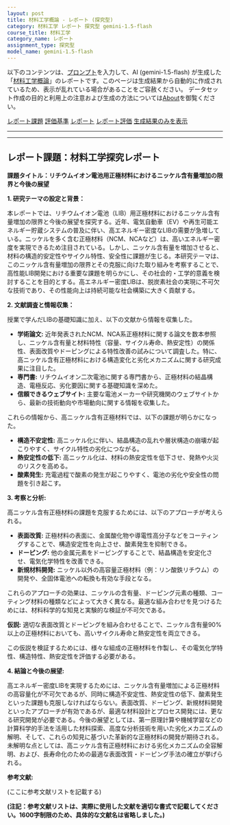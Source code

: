 ```yaml
---
layout: post
title: 材料工学概論 - レポート (探究型)
category: 材料工学 レポート 探究型 gemini-1.5-flash
course_title: 材料工学
category_name: レポート
assignment_type: 探究型
model_name: gemini-1.5-flash
---
```


以下のコンテンツは、[プロンプト](https://github.com/takedatoshiyuki/synthetic_assignments/tree/main/generated/材料工学/gemini-1.5-flash/prompt_レポート-探究型.md)を入力して、AI (gemini-1.5-flash) が生成した「[材料工学概論](/contents/材料工学/)」のレポートです。このページは生成結果から自動的に作成されているため、表示が乱れている場合があることをご容赦ください。
データセット作成の目的と利用上の注意および生成の方法については[About](/About)を御覧ください。

[レポート課題](../レポート課題-探究型)
[評価基準](../評価基準-探究型)
[レポート](../レポート-探究型)
[レポート評価](../レポート評価-探究型)
[生成結果のみを表示](https://github.com/takedatoshiyuki/synthetic_assignments/tree/main/generated/材料工学/gemini-1.5-flash/レポート-探究型.md)
  

***
***
  
## レポート課題：材料工学探究レポート

**課題タイトル：リチウムイオン電池用正極材料におけるニッケル含有量増加の限界と今後の展望**

**1. 研究テーマの設定と背景：**

本レポートでは、リチウムイオン電池（LIB）用正極材料におけるニッケル含有量増加の限界と今後の展望を探究する。近年、電気自動車（EV）や再生可能エネルギー貯蔵システムの普及に伴い、高エネルギー密度なLIBの需要が急増している。ニッケルを多く含む正極材料（NCM、NCAなど）は、高いエネルギー密度を実現できるため注目されている。しかし、ニッケル含有量を増加させると、材料の構造的安定性やサイクル特性、安全性に課題が生じる。本研究テーマは、このニッケル含有量増加の限界とその克服に向けた取り組みを考察することで、高性能LIB開発における重要な課題を明らかにし、その社会的・工学的意義を検討することを目的とする。高エネルギー密度LIBは、脱炭素社会の実現に不可欠な技術であり、その性能向上は持続可能な社会構築に大きく貢献する。

**2. 文献調査と情報収集：**

授業で学んだLIBの基礎知識に加え、以下の文献から情報を収集した。

* **学術論文:**  近年発表されたNCM、NCA系正極材料に関する論文を数本参照し、ニッケル含有量と材料特性（容量、サイクル寿命、熱安定性）の関係性、表面改質やドーピングによる特性改善の試みについて調査した。特に、高ニッケル含有正極材料における構造変化と劣化メカニズムに関する研究成果に注目した。
* **専門書:**  リチウムイオン二次電池に関する専門書から、正極材料の結晶構造、電極反応、劣化要因に関する基礎知識を深めた。
* **信頼できるウェブサイト:**  主要な電池メーカーや研究機関のウェブサイトから、最新の技術動向や市場動向に関する情報を収集した。

これらの情報から、高ニッケル含有正極材料では、以下の課題が明らかになった。

* **構造不安定性:** 高ニッケル化に伴い、結晶構造の乱れや層状構造の崩壊が起こりやすく、サイクル特性の劣化につながる。
* **熱安定性の低下:** 高ニッケル化は、材料の熱安定性を低下させ、発熱や火災のリスクを高める。
* **酸素発生:** 充電過程で酸素の発生が起こりやすく、電池の劣化や安全性の問題を引き起こす。


**3. 考察と分析:**

高ニッケル含有正極材料の課題を克服するためには、以下のアプローチが考えられる。

* **表面改質:**  正極材料の表面に、金属酸化物や導電性高分子などをコーティングすることで、構造安定性を向上させ、酸素発生を抑制できる。
* **ドーピング:**  他の金属元素をドーピングすることで、結晶構造を安定化させ、電気化学特性を改善できる。
* **新規材料開発:**  ニッケル以外の高容量正極材料（例：リン酸鉄リチウム）の開発や、全固体電池への転換も有効な手段となる。

これらのアプローチの効果は、ニッケルの含有量、ドーピング元素の種類、コーティング材料の種類などによって大きく異なる。最適な組み合わせを見つけるためには、材料科学的な知見と実験的な検証が不可欠である。

**仮説:**  適切な表面改質とドーピングを組み合わせることで、ニッケル含有量90%以上の正極材料においても、高いサイクル寿命と熱安定性を両立できる。

この仮説を検証するためには、様々な組成の正極材料を作製し、その電気化学特性、構造特性、熱安定性を評価する必要がある。


**4. 結論と今後の展望:**

高エネルギー密度LIBを実現するためには、ニッケル含有量増加による正極材料の高容量化が不可欠であるが、同時に構造不安定性、熱安定性の低下、酸素発生といった課題も克服しなければならない。表面改質、ドーピング、新規材料開発といったアプローチが有効であるが、最適な材料設計とプロセス開発には、更なる研究開発が必要である。今後の展望としては、第一原理計算や機械学習などの計算科学的手法を活用した材料探索、高度な分析技術を用いた劣化メカニズムの解明、そして、これらの知見に基づいた革新的な正極材料の開発が期待される。未解明な点としては、高ニッケル含有正極材料における劣化メカニズムの全容解明、および、長寿命化のための最適な表面改質・ドーピング手法の確立が挙げられる。


**参考文献:**

(ここに参考文献リストを記載する)


**(注記：参考文献リストは、実際に使用した文献を適切な書式で記載してください。1600字制限のため、具体的な文献名は省略しました。)**
